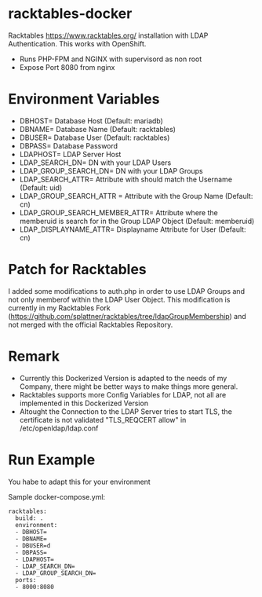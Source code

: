 # racktables-docker


Racktables https://www.racktables.org/ installation with LDAP Authentication. This works with OpenShift.

* Runs PHP-FPM and NGINX with supervisord as non root
* Expose Port 8080 from nginx

# Environment Variables

* DBHOST= Database Host (Default: mariadb)
* DBNAME= Database Name (Default: racktables)
* DBUSER= Database User (Default: racktables)
* DBPASS= Database Password
* LDAPHOST= LDAP Server Host
* LDAP_SEARCH_DN= DN with your LDAP Users
* LDAP_GROUP_SEARCH_DN= DN with your LDAP Groups
* LDAP_SEARCH_ATTR= Attribute with should match the Username (Default: uid)
* LDAP_GROUP_SEARCH_ATTR = Attribute with the Group Name (Default: cn)
* LDAP_GROUP_SEARCH_MEMBER_ATTR= Attribute where the memberuid is search for in the Group LDAP Object (Default: memberuid)
* LDAP_DISPLAYNAME_ATTR= Displayname Attribute for User (Default: cn)

# Patch for Racktables

I added some modifications to auth.php in order to use LDAP Groups and not only memberof within the LDAP User Object. This modification is currently in my Racktables Fork (https://github.com/splattner/racktables/tree/ldapGroupMembership) and not merged with the official Racktables Repository.


# Remark

* Currently this Dockerized Version is adapted to the needs of my Company, there might be better ways to make things more general.
* Racktables supports more Config Variables for LDAP, not all are implemented in this Dockerized Version
* Altought the Connection to the LDAP Server tries to start TLS, the certificate is not validated "TLS_REQCERT allow" in /etc/openldap/ldap.conf

# Run Example

You habe to adapt this for your environment

Sample docker-compose.yml:

```
racktables:
  build: .
  environment:
  - DBHOST=
  - DBNAME=
  - DBUSER=d
  - DBPASS=
  - LDAPHOST=
  - LDAP_SEARCH_DN=
  - LDAP_GROUP_SEARCH_DN=
  ports:
  - 8000:8080
```